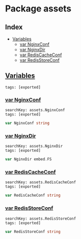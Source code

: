 # Package assets

## Index

* [Variables](#var)
    * [var NginxConf](#NginxConf)
    * [var NginxDir](#NginxDir)
    * [var RedisCacheConf](#RedisCacheConf)
    * [var RedisStoreConf](#RedisStoreConf)


## <a id="var" href="#var">Variables</a>

```
tags: [exported]
```

### <a id="NginxConf" href="#NginxConf">var NginxConf</a>

```
searchKey: assets.NginxConf
tags: [exported]
```

```Go
var NginxConf string
```

### <a id="NginxDir" href="#NginxDir">var NginxDir</a>

```
searchKey: assets.NginxDir
tags: [exported]
```

```Go
var NginxDir embed.FS
```

### <a id="RedisCacheConf" href="#RedisCacheConf">var RedisCacheConf</a>

```
searchKey: assets.RedisCacheConf
tags: [exported]
```

```Go
var RedisCacheConf string
```

### <a id="RedisStoreConf" href="#RedisStoreConf">var RedisStoreConf</a>

```
searchKey: assets.RedisStoreConf
tags: [exported]
```

```Go
var RedisStoreConf string
```

